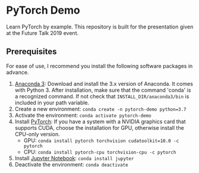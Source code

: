 # PyTorch Demo

Learn PyTorch by example. This repository is built for the presentation given at the Future Talk 2019 event. 

## Prerequisites 

For ease of use, I recommend you install the following software packages in advance.

1. [Anaconda 3][1]: Download and install the 3.x version of Anaconda. It comes with Python 3. After installation, make sure that the command 'conda' is a recognized command. If not check that ```INSTALL_DIR/anaconda3/bin``` is included in your path variable. 
2. Create a new environment: ```conda create -n pytorch-demo python=3.7```
3. Activate the environment: ```conda activate pytorch-demo```
4. Install [PyTorch][2]: If you have a system with a NVIDIA graphics card that supports CUDA, choose the installation for GPU, otherwise install the CPU-only version. 
   * GPU: ``` conda install pytorch torchvision cudatoolkit=10.0 -c pytorch ``` 
   * CPU: ``` conda install pytorch-cpu torchvision-cpu -c pytorch ``` 
5. Install [Jupyter Notebook][3]: ```conda install jupyter```  
6. Deactivate the environment: ``` conda deactivate ```


[1]: https://www.anaconda.com/distribution/ "Install Anaconda"
[2]: https://pytorch.org/ "Install PyTorch"
[3]: https://jupyter.org/install.html "Install Jupyter Notebook"

